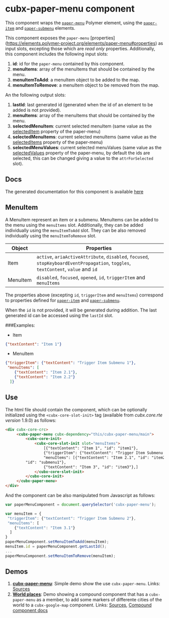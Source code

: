 # cubx-paper-menu component
This component wraps the [`paper-menu`](https://elements.polymer-project.org/elements/paper-menu) Polymer element, using the [`paper-item`](https://elements.polymer-project.org/elements/paper-item) and 
[`paper-submenu`](https://elements.polymer-project.org/elements/paper-menu?active=paper-submenu) elements. 

This component exposes the `paper-menu` [properties] (https://elements.polymer-project.org/elements/paper-menu#properties) as input slots, excepting those which are _read only_ properties. Additionally,
this component includes the following input slots: 

1. **id**: id for the `paper-menu` contained by this component.
6. **menuItems**: array of the menuItems that should be contained by the menu.
7. **menuItemToAdd**: a menuItem object to be added to the map.
10. **menuItemToRemove**: a menuItem object to be removed from the map.

An the following output slots:

1. **lastId**: last generated id (generated when the id of an element to be added is not provided).
2. **menuItems**: array of the menuItems that should be contained by the menu.
3. **selectedMenuItem**: current selected menuItem (same value as the [selectedItem](https://elements.polymer-project.org/elements/paper-menu#property-selectedItem) property of the paper-menu)
4. **selectedMenuItems**: current selected menuItems (same value as the [selectedItems](https://elements.polymer-project.org/elements/paper-menu#property-selectedItems) property of the paper-menu)
5. **selectedMenuValues**: current selected menuValues (same value as the [selectedValues](https://elements.polymer-project.org/elements/paper-menu#property-selectedValues) property of the paper-menu, by default the ids are selected, this can be changed giving a value to the `attrForSelected` slot).

## Docs
The generated documentation for this component is available [here](https://cubbles.world/sandbox/com.incowia.cubx-paper-menu@0.1.0-SNAPSHOT/cubx-paper-menu/docs/index.html)

## MenuItem
A MenuItem represent an item or a submenu. MenuItems can be added to the menu using the `menuItems` slot. Additionally, they can be added individually using the `menuItemToAdd` slot. They can be also removed individually using the `menuItemToRemove` slot. 

| Object   | Properties                                                                                                                         |
|----------|------------------------------------------------------------------------------------------------------------------------------------|
| Item     | `active`, `ariaActiveAttribute`, `disabled`, `focused`, `stopKeyboardEventPropagation`, `toggles`, `textContent`, `value` and `id` |
| MenuItem | `disabled`, `focused`, `opened`, `id`, `triggerItem` and `menuItems`                                                               |

The properties above (excepting `id`, `triggerItem` and `menuItems`) correspond to properties defined for [`paper-item`](https://elements.polymer-project.org/elements/paper-item) and
[`paper-submenu`](https://elements.polymer-project.org/elements/paper-menu?active=paper-submenu). 

When the `id` is not provided, it will be generated during addition. The last generated id can be accessed using the `lastId` slot.


###Examples: 

- Item

```JSON
{"textContent": "Item 1"}
```

- MenuItem
```JSON
{"triggerItem": {"textContent": "Trigger Item Submenu 1"},
 "menuItems": [
	{"textContent": "Item 2.1"}, 
	{"textContent": "Item 2.2"}
  ]}
```

## Use
The html file should contain the component, which can be optionally initialized using the `<cubx-core-slot-init>` tag (available from 
_cubx.core.rte version_ 1.9.0) as follows:

```html
<div cubx-core-crc>
     <cubx-paper-menu cubx-dependency="this/cubx-paper-menu/main">
         <cubx-core-init>
             <cubx-core-slot-init slot="menuItems">
                 [{"textContent": "Item 1", "id": "item1"},
                 {"triggerItem": {"textContent": "Trigger Item Submenu 1"},
                 "menuItems": [{"textContent": "Item 2.1", "id": "item2-1"}, {"textContent": "Item 2.2", "id": "item2-2"}],
		 "id": "submenu1"},
                 {"textContent": "Item 3", "id": "item3"},]
             </cubx-core-slot-init>
         </cubx-core-init>
     </cubx-paper-menu>
</div>
```

And the component can be also manipulated from Javascript as follows:

```javascript
var paperMenuComponent = document.querySelector('cubx-paper-menu');

var menuItem = {
 "triggerItem": {"textContent": "Trigger Item Submenu 2"},
 "menuItems": [
	{"textContent": "Item 3.1"}
  ]
}
paperMenuComponent.setMenuItemToAdd(menuItem);
menuItem.id = paperMenuComponent.getLastId();
...
paperMenuComponent.setMenuItemToRemove(menuItem);
```

## Demos
1. [**cubx-paper-menu**](https://cubbles.world/sandbox/com.incowia.cubx-paper-menu@0.1.0-SNAPSHOT/cubx-paper-menu/demo/index.html): Simple demo show the use `cubx-paper-menu`. Links: [Sources](https://github.com/iCubbles/cubx-polymer-elements/tree/master/webpackages/com.incowia.cubx-paper-menu)
2. [**World places**](https://cubbles.world/sandbox/com.incowia.demo.cubx-polymer-elements-demos@0.1.0-SNAPSHOT/world-places/demo/index.html): Demo showing a compound component that has a `cubx-paper-menu` as a member, to add some markers of differente cities of the world to a `cubx-google-map` component. Links: [Sources](https://github.com/iCubbles/cubx-polymer-elements-demos/tree/master/webpackages/com.incowia.demo.cubx-polymer-elements-demos), [Compound component docs](https://cubbles.world/sandbox/com.incowia.demo.cubx-polymer-elements-demos@0.1.0-SNAPSHOT/world-places/docs/index.html)
